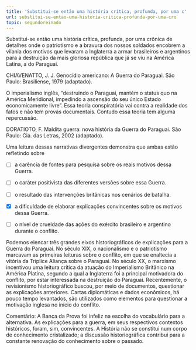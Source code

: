 ```yaml
---
title: 'Substitui-se então uma história crítica, profunda, por uma c'
url: substitui-se-entao-uma-historia-critica-profunda-por-uma-cro
topic: segundoreinado
---
```



Substitui-se então uma história crítica, profunda, por uma crônica de detalhes onde o patriotismo e a bravura dos nossos soldados encobrem a vilania dos motivos que levaram a Inglaterra a armar brasileiros e argentinos para a destruição da mais gloriosa república que já se viu na América Latina, a do Paraguai.

CHIAVENATTO, J. J. Genocídio americano: A Guerra do Paraguai. São Paulo: Brasiliense, 1979 (adaptado).

O imperialismo inglês, “destruindo o Paraguai, mantém o status quo na América Meridional, impedindo a ascensão do seu único Estado economicamente livre”. Essa teoria conspiratória vai contra a realidade dos fatos e não tem provas documentais. Contudo essa teoria tem alguma repercussão.

DORATIOTO, F. Maldita guerra: nova história da Guerra do Paraguai. São Paulo: Cia. das Letras, 2002 (adaptado).

Uma leitura dessas narrativas divergentes demonstra que ambas estão refletindo sobre



- [ ] a carência de fontes para pesquisa sobre os reais motivos dessa Guerra.
- [ ] o caráter positivista das diferentes versões sobre essa Guerra.
- [ ] o resultado das intervenções britânicas nos cenários de batalha.
- [x] a dificuldade de elaborar explicações convincentes sobre os motivos dessa Guerra.
- [ ] o nível de crueldade das ações do exército brasileiro e argentino durante o conflito.


Podemos elencar três grandes eixos historiográficos de explicações para a Guerra do Paraguai. No século XIX, o nacionalismo e o patriotismo marcavam as primeiras leituras sobre o conflito, em que se enaltecia a vitória da Tríplice Aliança sobre o Paraguai. No século XX, o marxismo incentivou uma leitura crítica da atuação do Imperialismo Britânico na América Platina, segundo a qual a Inglaterra foi a principal motivadora do conflito, por estar interessada na destruição do Paraguai. Recentemente, o revisionismo historiográfico buscou, por meio de documentos, questionar as explicações anteriores. Cartas diplomáticas e dados econômicos, há pouco tempo levantados, são utilizados como elementos para questionar a motivação inglesa no início do conflito.

Comentário: A Banca da Prova foi infeliz na escolha do vocabulário para a alternativa. As explicações para a guerra, em seus respectivos contextos históricos, foram, sim, convincentes. A História não se constitui num corpo de conhecimento cristalizado; a discussão historiográfica contribui para a constante renovação do conhecimento sobre o passado.
